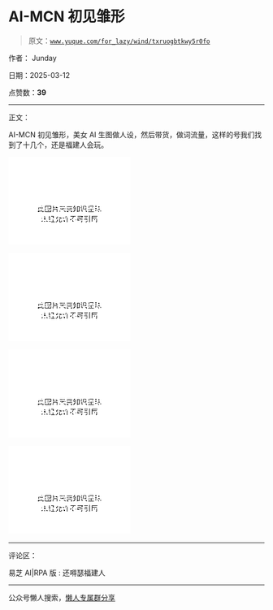 # AI-MCN 初见雏形

> 原文：[`www.yuque.com/for_lazy/wind/txruogbtkwy5r0fo`](https://www.yuque.com/for_lazy/wind/txruogbtkwy5r0fo)

作者： Junday

日期：2025-03-12

点赞数：**39**

* * *

正文：

AI-MCN 初见雏形，美女 AI 生图做人设，然后带货，做词流量，这样的号我们找到了十几个，还是福建人会玩。

![](img/345c0c492772fe45f7eb84685dd7efd1.png "None")

![](img/b16965128538fe6c1acd5313910f9ecf.png "None")

![](img/4fc7b294217f74835394e481322ec11f.png "None")

![](img/4d47eeaef117a41a4e2e78a1257b61ab.png "None")

* * *

评论区：

易芝 AI|RPA 版 : 还嘚瑟福建人

* * *

公众号懒人搜索，[懒人专属群分享](https://lazybook.fun/#/blog/group)